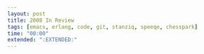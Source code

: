```yaml
---
layout: post
title: 2008 In Review
tags: [emacs, erlang, code, git, stanziq, speeqe, chesspark]
time: "00:00"
extended: ":EXTENDED:"
---
```

